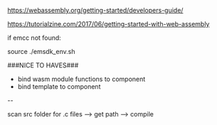 https://webassembly.org/getting-started/developers-guide/


https://tutorialzine.com/2017/06/getting-started-with-web-assembly


if emcc not found:

source ./emsdk_env.sh



###NICE TO HAVES###

- bind wasm module functions to component
- bind template to component



--

scan src folder for .c files --> get path --> compile
